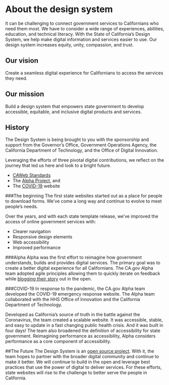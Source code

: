 # About the design system
It can be challenging to connect government services to Californians who need them most. We have to consider a wide range of experiences, abilities, education, and technical literacy. With the State of California’s Design System, we help make digital information and services easier to use. Our design system increases equity, unity, compassion, and trust.

## Our vision 
Create a seamless digital experience for Californians to access the services they need. 

## Our mission 
Build a design system that empowers state government to develop accessible, equitable, and inclusive digital products and services. 

## History
The Design System is being brought to you with the sponsorship and support from the Governor’s Office, Government Operations Agency, the California Department of Technology, and the Office of Digital Innovation. 

Leveraging the efforts of three pivotal digital contributions, we reflect on the journey that led us here and look to a bright future.  
* [CAWeb Standards](https://caweb.cdt.ca.gov/) 
* The [Alpha Project](https://alpha.ca.gov/), and 
* The [COVID-19](https://covid19.ca.gov/) website

###The beginning 
The first state websites started out as a place for people to download forms. We’ve come a long way and continue to evolve to meet people’s needs. 

Over the years, and with each state template release, we’ve improved the access of online government services with:

* Clearer navigation
* Responsive design elements
* Web accessibility
* Improved performance 

###Alpha
Alpha was the first effort to reimagine how government understands, builds and provides digital services. The primary goal was to create a better digital experience for all Californians. The CA.gov Alpha team adopted agile principles allowing them to quickly iterate on feedback while [blogging their story](https://digital.ca.gov/blog/) out in the open. 

###COVID-19
In response to the pandemic, the CA.gov Alpha team developed the COVID-19 emergency response website. The Alpha team collaborated with the HHS Office of Innovation and the California Department of Technology.

Developed as California’s source of truth in the battle against the Coronavirus, the team created a scalable website. It was accessible, stable, and easy to update in a fast changing public health crisis. And it was built in four days!
The team also broadened the definition of accessibility for state government. Reimagining performance as accessibility,  Alpha considers performance as a core component of accessibility. 

##The Future
The Design System is an [open source project](https://github.com/cagov/design-system). With it, the team hopes to partner with the broader digital community and continue to make it better. We will continue to build in the open and leverage best practices that use the power of digital to deliver services. For these efforts, state websites will rise to the challenge to better serve the people in California.  
